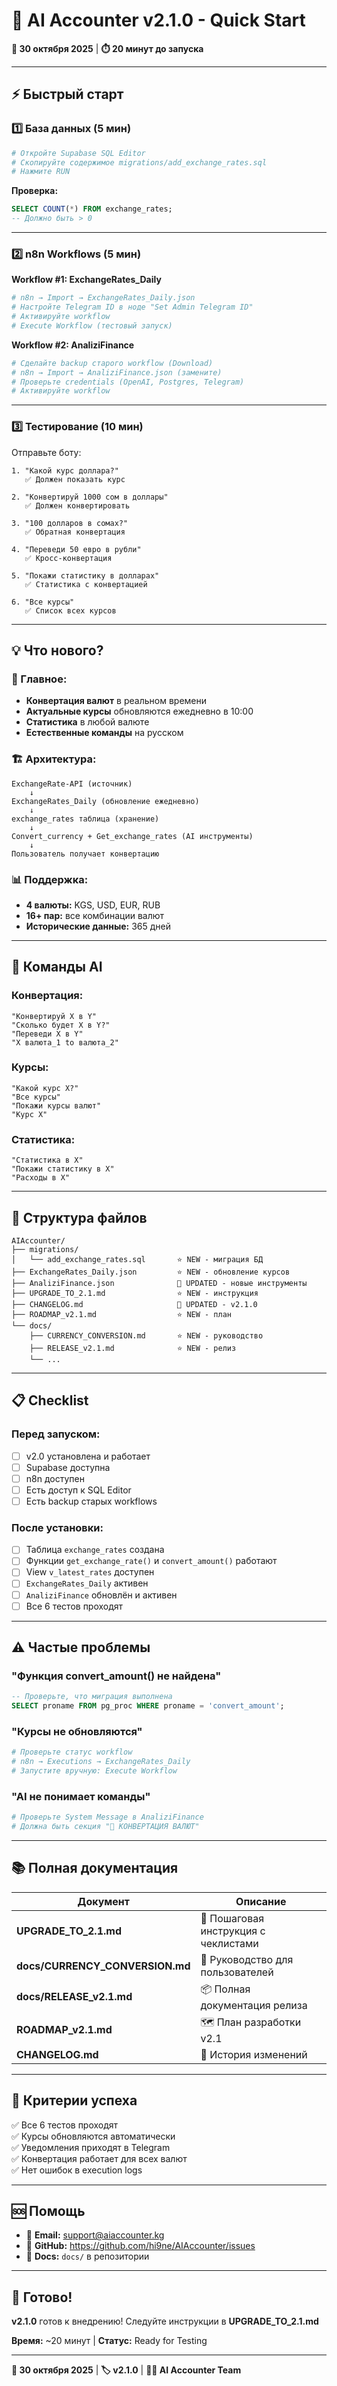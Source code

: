 # 🚀 AI Accounter v2.1.0 - Quick Start

**📅 30 октября 2025** | **⏱️ 20 минут до запуска**

---

## ⚡ Быстрый старт

### 1️⃣ База данных (5 мин)

```bash
# Откройте Supabase SQL Editor
# Скопируйте содержимое migrations/add_exchange_rates.sql
# Нажмите RUN
```

**Проверка:**
```sql
SELECT COUNT(*) FROM exchange_rates;
-- Должно быть > 0
```

---

### 2️⃣ n8n Workflows (5 мин)

**Workflow #1: ExchangeRates_Daily**
```bash
# n8n → Import → ExchangeRates_Daily.json
# Настройте Telegram ID в ноде "Set Admin Telegram ID"
# Активируйте workflow
# Execute Workflow (тестовый запуск)
```

**Workflow #2: AnaliziFinance**
```bash
# Сделайте backup старого workflow (Download)
# n8n → Import → AnaliziFinance.json (замените)
# Проверьте credentials (OpenAI, Postgres, Telegram)
# Активируйте workflow
```

---

### 3️⃣ Тестирование (10 мин)

Отправьте боту:

```
1. "Какой курс доллара?"
   ✅ Должен показать курс

2. "Конвертируй 1000 сом в доллары"
   ✅ Должен конвертировать

3. "100 долларов в сомах?"
   ✅ Обратная конвертация

4. "Переведи 50 евро в рубли"
   ✅ Кросс-конвертация

5. "Покажи статистику в долларах"
   ✅ Статистика с конвертацией

6. "Все курсы"
   ✅ Список всех курсов
```

---

## 💡 Что нового?

### 🎯 Главное:
- **Конвертация валют** в реальном времени
- **Актуальные курсы** обновляются ежедневно в 10:00
- **Статистика** в любой валюте
- **Естественные команды** на русском

### 🏗️ Архитектура:
```
ExchangeRate-API (источник)
    ↓
ExchangeRates_Daily (обновление ежедневно)
    ↓
exchange_rates таблица (хранение)
    ↓
Convert_currency + Get_exchange_rates (AI инструменты)
    ↓
Пользователь получает конвертацию
```

### 📊 Поддержка:
- **4 валюты:** KGS, USD, EUR, RUB
- **16+ пар:** все комбинации валют
- **Исторические данные:** 365 дней

---

## 🎯 Команды AI

### Конвертация:
```
"Конвертируй X в Y"
"Сколько будет X в Y?"
"Переведи X в Y"
"X валюта_1 to валюта_2"
```

### Курсы:
```
"Какой курс X?"
"Все курсы"
"Покажи курсы валют"
"Курс X"
```

### Статистика:
```
"Статистика в X"
"Покажи статистику в X"
"Расходы в X"
```

---

## 🔧 Структура файлов

```
AIAccounter/
├── migrations/
│   └── add_exchange_rates.sql       ⭐ NEW - миграция БД
├── ExchangeRates_Daily.json         ⭐ NEW - обновление курсов
├── AnaliziFinance.json              🔄 UPDATED - новые инструменты
├── UPGRADE_TO_2.1.md                ⭐ NEW - инструкция
├── CHANGELOG.md                     🔄 UPDATED - v2.1.0
├── ROADMAP_v2.1.md                  ⭐ NEW - план
└── docs/
    ├── CURRENCY_CONVERSION.md       ⭐ NEW - руководство
    ├── RELEASE_v2.1.md              ⭐ NEW - релиз
    └── ...
```

---

## 📋 Checklist

### Перед запуском:
- [ ] v2.0 установлена и работает
- [ ] Supabase доступна
- [ ] n8n доступен
- [ ] Есть доступ к SQL Editor
- [ ] Есть backup старых workflows

### После установки:
- [ ] Таблица `exchange_rates` создана
- [ ] Функции `get_exchange_rate()` и `convert_amount()` работают
- [ ] View `v_latest_rates` доступен
- [ ] `ExchangeRates_Daily` активен
- [ ] `AnaliziFinance` обновлён и активен
- [ ] Все 6 тестов проходят

---

## ⚠️ Частые проблемы

### "Функция convert_amount() не найдена"
```sql
-- Проверьте, что миграция выполнена
SELECT proname FROM pg_proc WHERE proname = 'convert_amount';
```

### "Курсы не обновляются"
```bash
# Проверьте статус workflow
# n8n → Executions → ExchangeRates_Daily
# Запустите вручную: Execute Workflow
```

### "AI не понимает команды"
```bash
# Проверьте System Message в AnaliziFinance
# Должна быть секция "💱 КОНВЕРТАЦИЯ ВАЛЮТ"
```

---

## 📚 Полная документация

| Документ | Описание |
|----------|----------|
| **UPGRADE_TO_2.1.md** | 📖 Пошаговая инструкция с чеклистами |
| **docs/CURRENCY_CONVERSION.md** | 👥 Руководство для пользователей |
| **docs/RELEASE_v2.1.md** | 📦 Полная документация релиза |
| **ROADMAP_v2.1.md** | 🗺️ План разработки v2.1 |
| **CHANGELOG.md** | 📝 История изменений |

---

## 🎯 Критерии успеха

✅ Все 6 тестов проходят  
✅ Курсы обновляются автоматически  
✅ Уведомления приходят в Telegram  
✅ Конвертация работает для всех валют  
✅ Нет ошибок в execution logs  

---

## 🆘 Помощь

- 📧 **Email:** support@aiaccounter.kg
- 💬 **GitHub:** https://github.com/hi9ne/AIAccounter/issues
- 📖 **Docs:** `docs/` в репозитории

---

## 🎉 Готово!

**v2.1.0** готов к внедрению! Следуйте инструкции в **UPGRADE_TO_2.1.md**

**Время:** ~20 минут | **Статус:** Ready for Testing

---

**📅 30 октября 2025** | **🏷️ v2.1.0** | **👨‍💻 AI Accounter Team**
